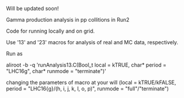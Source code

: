Will be updated soon!

Gamma production analysis in pp collitions in Run2

Code for running locally and on grid.

Use '13' and '23' macros for analysis of real and MC data, respectively.

Run as 

aliroot -b -q  'runAnalysis13.C(Bool_t local = kTRUE, char* period = "LHC16g", char* runmode = "terminate")'

changing the parameters of macro at your will
(local = kTRUE/kFALSE, period = "LHC16{g}/(h, i, j, k, l, o, p)", runmode = "full"/"terminate")

